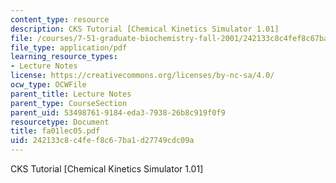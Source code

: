 ```yaml
---
content_type: resource
description: CKS Tutorial [Chemical Kinetics Simulator 1.01]
file: /courses/7-51-graduate-biochemistry-fall-2001/242133c8c4fef8c67ba1d27749cdc09a_fa01lec05.pdf
file_type: application/pdf
learning_resource_types:
- Lecture Notes
license: https://creativecommons.org/licenses/by-nc-sa/4.0/
ocw_type: OCWFile
parent_title: Lecture Notes
parent_type: CourseSection
parent_uid: 53498761-9184-eda3-7938-26b8c919f0f9
resourcetype: Document
title: fa01lec05.pdf
uid: 242133c8-c4fe-f8c6-7ba1-d27749cdc09a
---
```

CKS Tutorial [Chemical Kinetics Simulator 1.01]